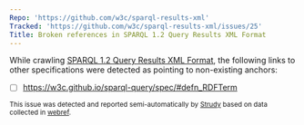 ```yaml
---
Repo: 'https://github.com/w3c/sparql-results-xml'
Tracked: 'https://github.com/w3c/sparql-results-xml/issues/25'
Title: Broken references in SPARQL 1.2 Query Results XML Format
---
```


While crawling [SPARQL 1.2 Query Results XML Format](https://w3c.github.io/sparql-results-xml/spec/), the following links to other specifications were detected as pointing to non-existing anchors:
* [ ] https://w3c.github.io/sparql-query/spec/#defn_RDFTerm

<sub>This issue was detected and reported semi-automatically by [Strudy](https://github.com/w3c/strudy/) based on data collected in [webref](https://github.com/w3c/webref/).</sub>
